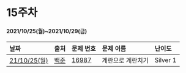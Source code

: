 # 15주차
#### 2021/10/25(월)~2021/10/29(금)

|날짜|출처|문제 번호|문제 이름|난이도|
|:---|:---|:---|:---|:---| 
|[21/10/25(월)](https://github.com/Algo-Git/Code/tree/main/15%EC%A3%BC%EC%B0%A8/211025)|[백준](https://www.acmicpc.net/)|[16987](https://www.acmicpc.net/problem/16987)|계란으로 계란치기|Silver 1|
